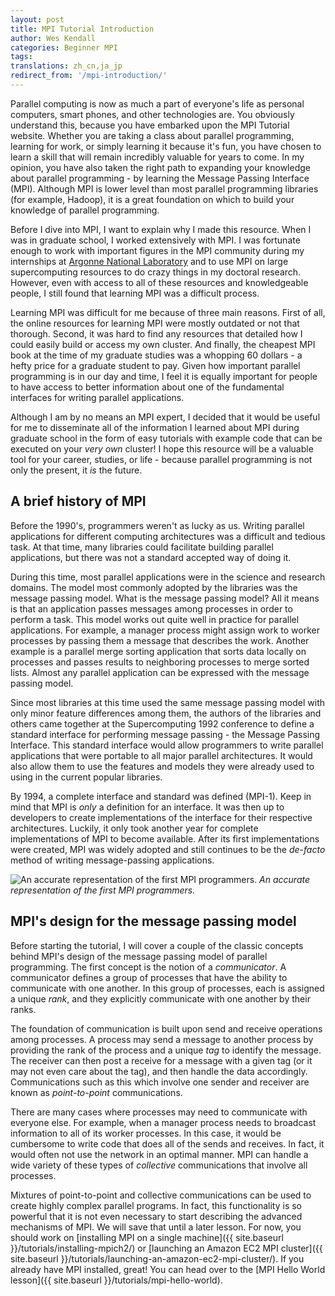 ```yaml
---
layout: post
title: MPI Tutorial Introduction
author: Wes Kendall
categories: Beginner MPI
tags:
translations: zh_cn,ja_jp
redirect_from: '/mpi-introduction/'
---
```


Parallel computing is now as much a part of everyone's life as personal computers, smart phones, and other technologies are. You obviously understand this, because you have embarked upon the MPI Tutorial website. Whether you are taking a class about parallel programming, learning for work, or simply learning it because it's fun, you have chosen to learn a skill that will remain incredibly valuable for years to come. In my opinion, you have also taken the right path to expanding your knowledge about parallel programming - by learning the Message Passing Interface (MPI). Although MPI is lower level than most parallel programming libraries (for example, Hadoop), it is a great foundation on which to build your knowledge of parallel programming.

Before I dive into MPI, I want to explain why I made this resource. When I was in graduate school, I worked extensively with MPI. I was fortunate enough to work with important figures in the MPI community during my internships at [Argonne National Laboratory](http://www.anl.gov) and to use MPI on large supercomputing resources to do crazy things in my doctoral research. However, even with access to all of these resources and knowledgeable people, I still found that learning MPI was a difficult process.

Learning MPI was difficult for me because of three main reasons. First of all, the online resources for learning MPI were mostly outdated or not that thorough. Second, it was hard to find any resources that detailed how I could easily build or access my own cluster. And finally, the cheapest MPI book at the time of my graduate studies was a whopping 60 dollars - a hefty price for a graduate student to pay. Given how important parallel programming is in our day and time, I feel it is equally important for people to have access to better information about one of the fundamental interfaces for writing parallel applications.

Although I am by no means an MPI expert, I decided that it would be useful for me to disseminate all of the information I learned about MPI during graduate school in the form of easy tutorials with example code that can be executed on your *very own* cluster! I hope this resource will be a valuable tool for your career, studies, or life - because parallel programming is not only the present, it *is* the future.

## A brief history of MPI
Before the 1990's, programmers weren't as lucky as us. Writing parallel applications for different computing architectures was a difficult and tedious task. At that time, many libraries could facilitate building parallel applications, but there was not a standard accepted way of doing it.

During this time, most parallel applications were in the science and research domains. The model most commonly adopted by the libraries was the message passing model. What is the message passing model? All it means is that an application passes messages among processes in order to perform a task. This model works out quite well in practice for parallel applications. For example, a manager process might assign work to worker processes by passing them a message that describes the work. Another example is a parallel merge sorting application that sorts data locally on processes and passes results to neighboring processes to merge sorted lists. Almost any parallel application can be expressed with the message passing model.

Since most libraries at this time used the same message passing model with only minor feature differences among them, the authors of the libraries and others came together at the Supercomputing 1992 conference to define a standard interface for performing message passing - the Message Passing Interface. This standard interface would allow programmers to write parallel applications that were portable to all major parallel architectures. It would also allow them to use the features and models they were already used to using in the current popular libraries.

By 1994, a complete interface and standard was defined (MPI-1). Keep in mind that MPI is *only* a definition for an interface. It was then up to developers to create implementations of the interface for their respective architectures. Luckily, it only took another year for complete implementations of MPI to become available. After its first implementations were created, MPI was widely adopted and still continues to be the *de-facto* method of writing message-passing applications.

![An accurate representation of the first MPI programmers.](90s_nerd.jpg)
*An accurate representation of the first MPI programmers.*

## MPI's design for the message passing model
Before starting the tutorial, I will cover a couple of the classic concepts behind MPI's design of the message passing model of parallel programming. The first concept is the notion of a *communicator*. A communicator defines a group of processes that have the ability to communicate with one another. In this group of processes, each is assigned a unique *rank*, and they explicitly communicate with one another by their ranks.

The foundation of communication is built upon send and receive operations among processes. A process may send a message to another process by providing the rank of the process and a unique *tag* to identify the message. The receiver can then post a receive for a message with a given tag (or it may not even care about the tag), and then handle the data accordingly. Communications such as this which involve one sender and receiver are known as *point-to-point* communications.

There are many cases where processes may need to communicate with everyone else. For example, when a manager process needs to broadcast information to all of its worker processes. In this case, it would be cumbersome to write code that does all of the sends and receives. In fact, it would often not use the network in an optimal manner. MPI can handle a wide variety of these types of *collective* communications that involve all processes.

Mixtures of point-to-point and collective communications can be used to create highly complex parallel programs. In fact, this functionality is so powerful that it is not even necessary to start describing the advanced mechanisms of MPI. We will save that until a later lesson. For now, you should work on [installing MPI on a single machine]({{ site.baseurl }}/tutorials/installing-mpich2/) or [launching an Amazon EC2 MPI cluster]({{ site.baseurl }}/tutorials/launching-an-amazon-ec2-mpi-cluster/). If you already have MPI installed, great! You can head over to the [MPI Hello World lesson]({{ site.baseurl }}/tutorials/mpi-hello-world).
